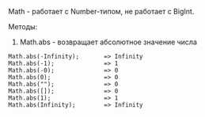 Math - работает с Number-типом, не работает с BigInt. 

Методы:

1. Math.abs - возвращает абсолютное значение числа

```
Math.abs(-Infinity);       => Infinity
Math.abs(-1);              => 1
Math.abs(-0);              => 0
Math.abs(0);               => 0
Math.abs("");              => 0
Math.abs([]);              => 0
Math.abs(1);               => 1
Math.abs(Infinity);        => Infinity
```
